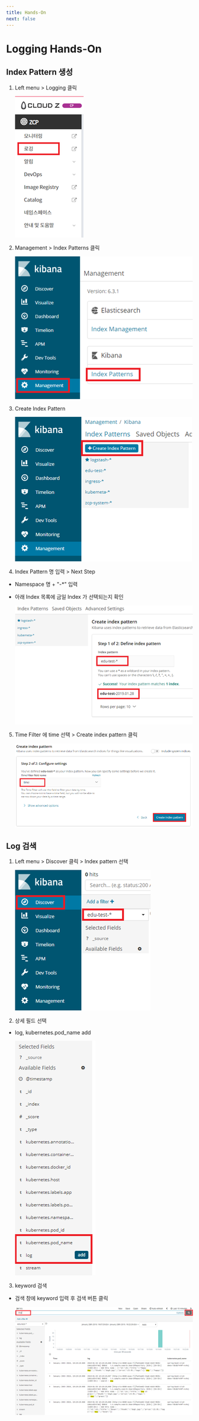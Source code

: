 ```yaml
---
title: Hands-On
next: false
---
```


# Logging Hands-On

## Index Pattern 생성

1. Left menu > Logging 클릭

   ![](./img/2019-01-28-19-07-43.png)

2. Management > Index Patterns 클릭

   ![](./img/2019-01-28-19-09-44.png)

3. Create Index Pattern 

   ![](./img/2019-01-28-19-10-34.png)

4. Index Pattern 명 입력 > Next Step
* Namespace 명 + "-*" 입력
* 아래 Index 목록에 금일 Index 가 선택되는지 확인

   ![](./img/2019-01-28-19-13-26.png)

5. Time Filter 에 time 선택 > Create index pattern 클릭

   ![](./img/2019-01-28-19-15-35.png)

## Log 검색

1. Left menu > Discover 클릭 > Index pattern 선택

   ![](./img/2019-01-28-19-18-44.png)

2. 상세 필드 선택
* log, kubernetes.pod_name add

   ![](./img/2019-01-28-19-22-07.png)

3. keyword 검색
* 검색 창에 keyword 입력 후 검색 버튼 클릭

   ![](./img/2019-01-28-19-24-05.png)